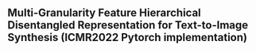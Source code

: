 ## Multi-Granularity Feature Hierarchical Disentangled Representation for Text-to-Image Synthesis (ICMR2022 Pytorch implementation)


